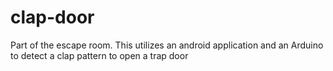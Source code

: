 # clap-door
Part of the escape room. This utilizes an android application and an Arduino to detect a clap pattern to open a trap door

